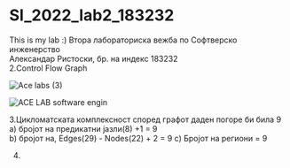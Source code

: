 # SI_2022_lab2_183232
This is my lab :) 
Втора лабораториска вежба по Софтверско инженерство <br />
Александар Ристоски, бр. на индекс 183232 <br />
2.Control Flow Graph

![Аce labs (3)](https://user-images.githubusercontent.com/87489554/171969897-cb966808-8b5a-4ab6-a6e7-d9bb19efcb97.jpg)   <br />

![ACE LAB software engin](https://user-images.githubusercontent.com/87489554/171961125-ab9e3fde-05bf-43c1-af04-e8bd120f2e4d.png)


3.Цикломатската комплексност според графот даден погоре би била 9 <br />
a) бројот на предикатни јазли(8) +1 = 9 <br />
b) бројот на, Edges(29) - Nodes(22) + 2 = 9
c) Бројот на региони = 9 


4. 
